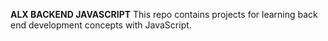 **ALX BACKEND JAVASCRIPT**
This repo contains projects for learning back end development concepts with JavaScript.
